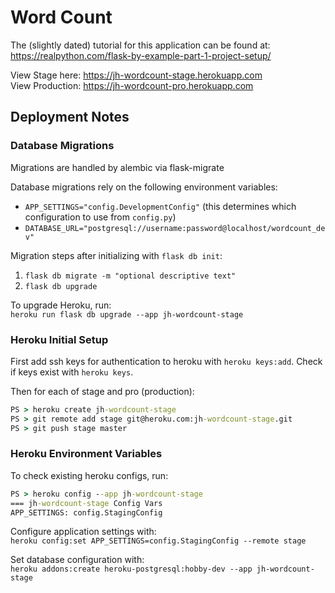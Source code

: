 # Word Count

The (slightly dated) tutorial for this application can be found at:  
https://realpython.com/flask-by-example-part-1-project-setup/

View Stage here: https://jh-wordcount-stage.herokuapp.com  
View Production: https://jh-wordcount-pro.herokuapp.com

## Deployment Notes

### Database Migrations

Migrations are handled by alembic via flask-migrate

Database migrations rely on the following environment variables:
* `APP_SETTINGS="config.DevelopmentConfig"` (this determines which configuration to use from `config.py`)
* `DATABASE_URL="postgresql://username:password@localhost/wordcount_dev"`

Migration steps after initializing with `flask db init`:
1. `flask db migrate -m "optional descriptive text"`
2. `flask db upgrade`

To upgrade Heroku, run:  
`heroku run flask db upgrade --app jh-wordcount-stage`

### Heroku Initial Setup

First add ssh keys for authentication to heroku with
`heroku keys:add`. Check if keys exist with `heroku keys`.

Then for each of stage and pro (production):
```cmd
PS > heroku create jh-wordcount-stage
PS > git remote add stage git@heroku.com:jh-wordcount-stage.git
PS > git push stage master
```

### Heroku Environment Variables

To check existing heroku configs, run:
```cmd
PS > heroku config --app jh-wordcount-stage
=== jh-wordcount-stage Config Vars
APP_SETTINGS: config.StagingConfig
```

Configure application settings with:  
`heroku config:set APP_SETTINGS=config.StagingConfig --remote stage`

Set database configuration with:  
`heroku addons:create heroku-postgresql:hobby-dev --app jh-wordcount-stage`
